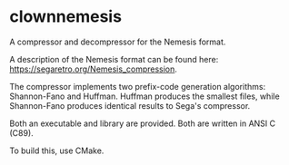 # clownnemesis

A compressor and decompressor for the Nemesis format.

A description of the Nemesis format can be found here:
https://segaretro.org/Nemesis_compression.

The compressor implements two prefix-code generation algorithms: Shannon-Fano
and Huffman. Huffman produces the smallest files, while Shannon-Fano produces
identical results to Sega's compressor.

Both an executable and library are provided. Both are written in ANSI C (C89).

To build this, use CMake.
